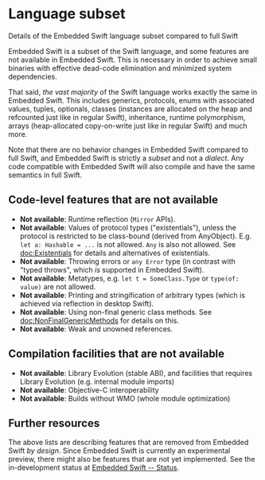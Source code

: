 # Language subset

Details of the Embedded Swift language subset compared to full Swift

Embedded Swift is a subset of the Swift language, and some features are not available in Embedded Swift. This is necessary in order to achieve small binaries with effective dead-code elimination and minimized system dependencies.

That said, *the vast majority* of the Swift language works exactly the same in Embedded Swift. This includes generics, protocols, enums with associated values, tuples, optionals, classes (instances are allocated on the heap and refcounted just like in regular Swift), inheritance, runtime polymorphism, arrays (heap-allocated copy-on-write just like in regular Swift) and much more.

Note that there are no behavior changes in Embedded Swift compared to full Swift, and Embedded Swift is strictly a *subset* and not a *dialect*. Any code compatible with Embedded Swift will also compile and have the same semantics in full Swift.

## Code-level features that are not available

- **Not available**: Runtime reflection (`Mirror` APIs).
- **Not available**: Values of protocol types ("existentials"), unless the protocol is restricted to be class-bound (derived from AnyObject). E.g. `let a: Hashable = ...` is not allowed. `Any` is also not allowed. See <doc:Existentials> for details and alternatives of existentials.
- **Not available**: Throwing errors or `any Error` type (in contrast with "typed throws", which *is* supported in Embedded Swift).
- **Not available**: Metatypes, e.g. `let t = SomeClass.Type` or `type(of: value)` are not allowed.
- **Not available**: Printing and stringification of arbitrary types (which is achieved via reflection in desktop Swift).
- **Not available**: Using non-final generic class methods. See <doc:NonFinalGenericMethods> for details on this.
- **Not available**: Weak and unowned references.

## Compilation facilities that are not available

- **Not available**: Library Evolution (stable ABI), and facilities that requires Library Evolution (e.g. internal module imports)
- **Not available**: Objective-C interoperability
- **Not available**: Builds without WMO (whole module optimization)

## Further resources

The above lists are describing features that are removed from Embedded Swift *by design*. Since Embedded Swift is currently an experimental preview, there might also be  features that are not yet implemented. See the in-development status at [Embedded Swift -- Status](EmbeddedSwiftStatus.md).

